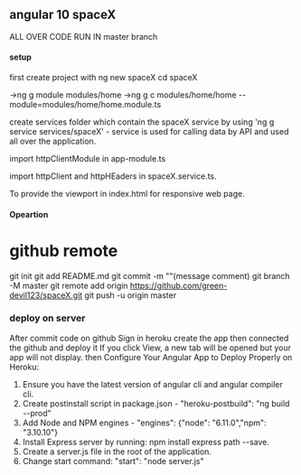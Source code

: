 ## angular 10 spaceX

ALL OVER CODE RUN IN master  branch

#### setup

first create project with ng new spaceX
cd spaceX

<!-- to make new Route home route modules with its components for boilerpplate -->
->ng g module modules/home
->ng g c modules/home/home --module=modules/home/home.module.ts

create services folder which contain the spaceX service by using 'ng g service services/spaceX' - service is used for calling data by API and used all over the application.

import httpClientModule in app-module.ts

import httpClient and httpHEaders in spaceX.service.ts.

To provide the viewport in index.html for responsive web page.


#### Opeartion

# github remote
git init
git add README.md
git commit -m ""(message comment)
git branch -M master
git remote add origin https://github.com/green-devil123/spaceX.git
git push -u origin master


### deploy on server

After commit code on github
Sign in heroku create the app then connected the github and deploy it 
If you click View, a new tab will be opened but your app will not display. then Configure Your Angular App to Deploy Properly on Heroku: 
1. Ensure you have the latest version of angular cli and angular compiler cli.
2. Create postinstall script in package.json - "heroku-postbuild": "ng build --prod"
3. Add Node and NPM engines - "engines": {"node": "6.11.0","npm": "3.10.10"}
4. Install Express server by running: npm install express path --save.
5. Create a server.js file in the root of the application.
6. Change start command:  "start": "node server.js"



